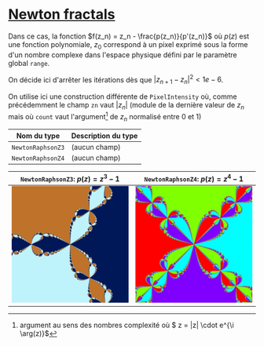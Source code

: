 # [Newton fractals](https://en.wikipedia.org/wiki/Newton_fractal)

Dans ce cas, la fonction $f(z_n) = z_n - \frac{p(z_n)}{p'(z_n)}$ où $p(z)$ est une fonction polynomiale, $z_0$
correspond à un pixel exprimé sous la forme d'un nombre complexe dans l'espace physique défini par le paramètre
global `range`.

On décide ici d'arrêter les itérations dès que $|z_{n+1}-z_n|^2 < 1e-6$.

On utilise ici une construction différente de `PixelIntensity` où, comme précédemment le champ `zn` vaut $|z_n|$ (module
de la dernière valeur de $z_n$ mais où `count` vaut l'argument[^1] de $z_n$ normalisé entre 0 et 1)

| Nom du type       | Description du type |
|-------------------|---------------------|
| `NewtonRaphsonZ3` | (aucun champ)       |
| `NewtonRaphsonZ4` | (aucun champ)       |

| `NewtonRaphsonZ3`: $p(z)=z^3-1$     | `NewtonRaphsonZ4`: $p(z)=z^4-1$     |
|-------------------------------------|-------------------------------------|
| ![](images/NewtonRaphsonZ3.png) | ![](images/NewtonRaphsonZ4.png) |

[^1]: argument au sens des nombres complexité où $ z = |z| \cdot e^{\i \arg(z)}$